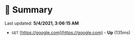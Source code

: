 # 📖 Summary
Last updated: **5/4/2021, 3:06:15 AM**

- `GET` [https://google.com](https://google.com) - **Up** (135ms)
